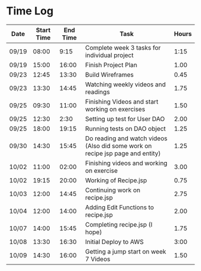 # Time Log
| Date | Start Time | End Time | Task | Hours |
|------|------------|----------|------|-------|
| 09/19 | 08:00 |  9:15  | Complete week 3 tasks for individual project | 1:15 |
| 09/19 | 15:00 | 16:00 | Finish Project Plan | 1.00 | 
| 09/23 | 12:45 | 13:30 | Build Wireframes | 0.45 |
| 09/23 | 13:30 | 14:45 | Watching weekly videos and readings | 1.75 |
| 09/25 | 09:30 | 11:00 | Finishing Videos and start working on exercises | 1.50 |
| 09/25 | 12:30 | 2:30 | Setting up test for User DAO | 2.00 |
| 09/25 | 18:00 | 19:15 | Running tests on DAO object | 1.25 |
| 09/30 | 14:30 | 15:45 | Do reading and watch videos (Also did some work on recipe jsp page and entity) | 1.25 |
| 10/02 | 11:00 | 02:00 | Finishing videos and working on exercise | 3.00 |
| 10/02 | 19:15 | 20:00| Working of Recipe.jsp | 0.75 |
| 10/03 | 12:00 | 14:45 | Continuing work on recipe.jsp | 2.75 |
| 10/04 | 12:00 | 14:00 | Adding Edit Functions to recipe.jsp | 2.00 
| 10/07 | 14:00 | 15:45 | Completing recipe.jsp (I hope) | 1.75 |
| 10/08 | 13:30 | 16:30 | Initial Deploy to AWS | 3:00 |
| 10/09 | 14:30 | 16:00 | Getting a jump start on week 7 Videos | 1.50 |